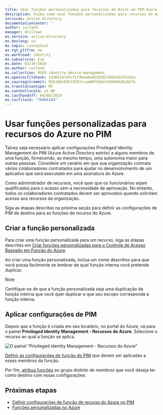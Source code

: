 ```yaml
---
title: Usar funções personalizadas para recursos do Azure em PIM-Azure Active Directory | Microsoft Docs
description: Saiba como usar funções personalizadas para recursos do Azure no Azure AD PIM (Privileged Identity Management).
services: active-directory
documentationcenter: ''
author: curtand
manager: mtillman
ms.service: active-directory
ms.devlang: na
ms.topic: conceptual
ms.tgt_pltfrm: na
ms.workload: identity
ms.subservice: pim
ms.date: 03/30/2018
ms.author: curtand
ms.collection: M365-identity-device-management
ms.openlocfilehash: 1d36514c97cf1f45ee0a435d3b716019d2762e5a
ms.sourcegitcommit: 95b180c92673507ccaa06f5d4afe9568b38a92fb
ms.translationtype: MT
ms.contentlocale: pt-BR
ms.lasthandoff: 09/08/2019
ms.locfileid: "70804184"
---
```

# <a name="use-custom-roles-for-azure-resources-in-pim"></a>Usar funções personalizadas para recursos do Azure no PIM

Talvez seja necessário aplicar configurações Privileged Identity Management do PIM (Azure Active Directory estrito) a alguns membros de uma função, fornecendo, ao mesmo tempo, uma autonomia maior para outras pessoas. Considere um cenário em que sua organização contrata vários colaboradores contratados para ajudar no desenvolvimento de um aplicativo que será executado em uma assinatura do Azure.

Como administrador de recursos, você quer que os funcionários sejam qualificados para o acesso sem a necessidade de aprovação. No entanto, todos os colaboradores contratados devem ser aprovados quando solicitam acesso aos recursos da organização.

Siga as etapas descritas na próxima seção para definir as configurações de PIM de destino para as funções de recurso do Azure.

## <a name="create-the-custom-role"></a>Criar a função personalizada

Para criar uma função personalizada para um recurso, siga as etapas descritas em [Criar funções personalizadas para o Controle de Acesso Baseado em Função do Azure](../role-based-access-control-custom-roles.md).

Ao criar uma função personalizada, inclua um nome descritivo para que você possa facilmente se lembrar de qual função interna você pretende duplicar.

> [!NOTE]
> Certifique-se de que a função personalizada seja uma duplicação da função interna que você quer duplicar e que seu escopo corresponda à função interna.

## <a name="apply-pim-settings"></a>Aplicar configurações de PIM

Depois que a função é criada em seu locatário, no portal do Azure, vá para o painel **Privileged Identity Management - Recursos do Azure**. Selecione o recurso ao qual a função se aplica.

![O painel “Privileged Identity Management - Recursos do Azure”](media/pim-resource-roles-custom-role-policy/aadpim-manage-azure-resource-some-there.png)

[Definir as configurações de função do PIM](pim-resource-roles-configure-role-settings.md) que devem ser aplicadas a esses membros da função.

Por fim, [atribua funções](pim-resource-roles-assign-roles.md) ao grupo distinto de membros que você deseja ter como destino com essas configurações.

## <a name="next-steps"></a>Próximas etapas

- [Definir configurações de função de recurso do Azure no PIM](pim-resource-roles-configure-role-settings.md)
- [Funções personalizadas no Azure](../../role-based-access-control/custom-roles.md)
